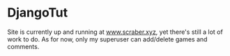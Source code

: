# DjangoTut

Site is currently up and running at www.scraber.xyz, yet there's still a lot of work to do.
As for now, only my superuser can add/delete games and comments.
